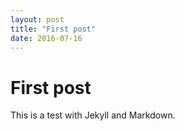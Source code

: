 ```yaml
---
layout: post
title: "First post"
date: 2016-07-16
---
```


# First post

This is a test with Jekyll and Markdown.

